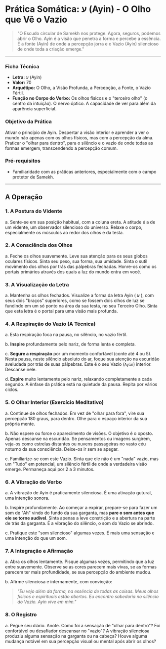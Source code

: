 # Prática Somática: ע (Ayin) - O Olho que Vê o Vazio

> "O Escudo circular de Samekh nos protege. Agora, seguros, podemos abrir o Olho. Ayin é a visão que penetra a forma e percebe a essência. É a fonte (Ayin) de onde a percepção jorra e o Vazio (Ayin) silencioso de onde toda a criação emerge."

---

### Ficha Técnica

* **Letra:** ע (Ayin)
* **Valor:** 70
* **Arquétipo:** O Olho, a Visão Profunda, a Percepção, a Fonte, o Vazio Fértil.
* **Função no Corpo do Verbo:** Os olhos físicos e o "terceiro olho" (o centro da intuição). O nervo óptico. A capacidade de ver para além da aparência superficial.

### Objetivo da Prática

Ativar o princípio de Ayin. Despertar a visão interior e aprender a ver o mundo não apenas com os olhos físicos, mas com a percepção da alma. Praticar o "olhar para dentro", para o silêncio e o vazio de onde todas as formas emergem, transcendendo a percepção comum.

### Pré-requisitos

* Familiaridade com as práticas anteriores, especialmente com o campo protetor de Samekh.

---

## A Operação

### 1. A Postura do Vidente

a. Sente-se em sua posição habitual, com a coluna ereta. A atitude é a de um vidente, um observador silencioso do universo. Relaxe o corpo, especialmente os músculos ao redor dos olhos e da testa.

### 2. A Consciência dos Olhos

a. Feche os olhos suavemente. Leve sua atenção para os seus globos oculares físicos. Sinta seu peso, sua forma, sua umidade. Sinta o sutil movimento dos olhos por trás das pálpebras fechadas. Honre-os como os portais primários através dos quais a luz do mundo entra em você.

### 3. A Visualização da Letra

a. Mantenha os olhos fechados. Visualize a forma da letra Ayin ( **ע** ), com seus dois "braços" superiores, como se fossem dois olhos de luz se fundindo em um só ponto na área da sua testa, no seu Terceiro Olho. Sinta que esta letra é o portal para uma visão mais profunda.

### 4. A Respiração do Vazio (A Técnica)

a. Esta respiração foca na pausa, no silêncio, no vazio fértil.

b. **Inspire** profundamente pelo nariz, de forma lenta e completa.

c. **Segure a respiração** por um momento confortável (conte até 4 ou 5). Nesta pausa, neste silêncio absoluto do ar, foque sua atenção na escuridão aveludada por trás de suas pálpebras. Este é o seu Vazio (`Ayin`) interior. Descanse nele.

d. **Expire** muito lentamente pelo nariz, relaxando completamente a cada segundo. A ênfase da prática está na quietude da pausa. Repita por vários ciclos.

### 5. O Olhar Interior (Exercício Meditativo)

a. Continue de olhos fechados. Em vez de "olhar para fora", vire sua percepção 180 graus, para dentro. Olhe para o espaço interior da sua própria mente.

b. Não espere ou force o aparecimento de visões. O objetivo é o oposto. Apenas descanse na escuridão. Se pensamentos ou imagens surgirem, veja-os como estrelas distantes ou nuvens passageiras no vasto céu noturno da sua consciência. Deixe-os ir sem se apegar.

c. Familiarize-se com este Vazio. Sinta que ele não é um "nada" vazio, mas um "Tudo" em potencial, um silêncio fértil de onde a verdadeira visão emerge. Permaneça aqui por 2 a 3 minutos.

### 6. A Vibração do Verbo

a. A vibração de Ayin é praticamente silenciosa. É uma ativação gutural, uma intenção sonora.

b. Inspire profundamente. Ao começar a expirar, prepare-se para fazer um som de "Ah" vindo do fundo da sua garganta, mas **pare o som antes que ele se torne audível**. Sinta apenas a leve constrição e a abertura na parte de trás da garganta. É a vibração do silêncio, o som do Vazio se abrindo.

c. Pratique este "som silencioso" algumas vezes. É mais uma sensação e uma intenção do que um som.

### 7. A Integração e Afirmação

a. Abra os olhos lentamente. Pisque algumas vezes, permitindo que a luz entre suavemente. Observe se as cores parecem mais vivas, se as formas parecem ter mais profundidade, se sua percepção do ambiente mudou.

b. Afirme silenciosa e internamente, com convicção:

> *"Eu vejo além da forma, na essência de todas as coisas. Meus olhos físicos e espirituais estão abertos. Eu encontro sabedoria no silêncio do Vazio. Ayin vive em mim."*

### 8. O Registro

a. Pegue seu diário. Anote. Como foi a sensação de "olhar para dentro"? Foi confortável ou desafiador descansar no "vazio"? A vibração silenciosa produziu alguma sensação na garganta ou na cabeça? Houve alguma mudança notável em sua percepção visual ou mental após abrir os olhos?
